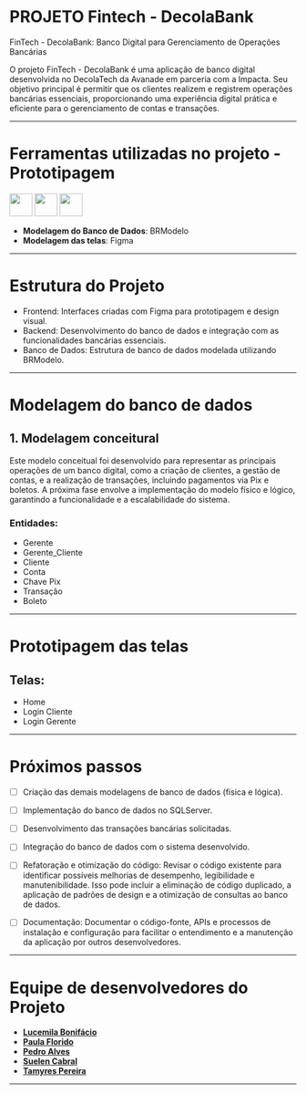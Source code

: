 # PROJETO Fintech - DecolaBank #

FinTech - DecolaBank: Banco Digital para Gerenciamento de Operações Bancárias

O projeto FinTech - DecolaBank é uma aplicação de banco digital desenvolvida no DecolaTech da Avanade em parceria com a Impacta. 
Seu objetivo principal é permitir que os clientes realizem e registrem operações bancárias essenciais, proporcionando uma experiência digital prática e eficiente para o gerenciamento de contas e transações.

--------------------------------------------

# Ferramentas utilizadas no projeto  - Prototipagem #
<img loading="lazy" src="https://cdn.jsdelivr.net/gh/devicons/devicon@latest/icons/figma/figma-original.svg" width="40" height="40"/>       <img loading="lazy" src="https://cdn.jsdelivr.net/gh/devicons/devicon@latest/icons/vscode/vscode-original.svg" width="40" height="40"/>        <img loading="lazy" src="https://cdn.jsdelivr.net/gh/devicons/devicon@latest/icons/canva/canva-original.svg" width="40" height="40"/>

- **Modelagem do Banco de Dados**: BRModelo
- **Modelagem das telas**: Figma
  
------------------------------------------

# Estrutura do Projeto #

- Frontend: Interfaces criadas com Figma para prototipagem e design visual.
- Backend: Desenvolvimento do banco de dados e integração com as funcionalidades bancárias essenciais.
- Banco de Dados: Estrutura de banco de dados modelada utilizando BRModelo.

------------------------------------------

# Modelagem do banco de dados # 

## 1. Modelagem conceitural 
Este modelo conceitual foi desenvolvido para representar as principais operações de um banco digital, como a criação de clientes, a gestão de contas, e a realização de transações, incluindo pagamentos via Pix e boletos. A próxima fase envolve a implementação do modelo físico e lógico, garantindo a funcionalidade e a escalabilidade do sistema.

### Entidades:
- Gerente
- Gerente_Cliente
- Cliente
- Conta
- Chave Pix
- Transação
- Boleto

------------------------------------------

# Prototipagem das telas # 

## Telas:
- Home
- Login Cliente
- Login Gerente

------------------------------------------


# Próximos passos #


- [ ] Criação das demais modelagens de banco de dados (fisica e lógica).

- [ ] Implementação do banco de dados no SQLServer.

- [ ] Desenvolvimento das transações bancárias solicitadas.

- [ ] Integração do banco de dados com o sistema desenvolvido.

- [ ] Refatoração e otimização do código: Revisar o código existente para identificar possíveis melhorias de desempenho, legibilidade e manutenibilidade. Isso pode incluir a eliminação de código duplicado, a aplicação de padrões de design e a otimização de consultas ao banco de dados.

- [ ] Documentação: Documentar o código-fonte, APIs e processos de instalação e configuração para facilitar o entendimento e a manutenção da aplicação por outros desenvolvedores.
      
------------------------------------------

# Equipe de desenvolvedores do Projeto #


- **[Lucemila Bonifácio](https://github.com/LucemilaBonifacio)**
- **[Paula Florido](https://github.com/paulagvp)**
- **[Pedro Alves](https://github.com/Peu0508)**
- **[Suelen Cabral](https://github.com/SueeCabral)**
- **[Tamyres Pereira](https://github.com/TamyresPereiraSilva)**

---




